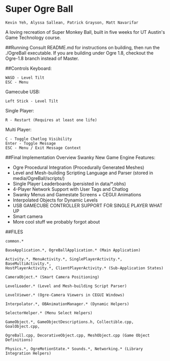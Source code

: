Super Ogre Ball
===========================================================
    
    Kevin Yeh, Alyssa Sallean, Patrick Grayson, Matt Navarifar

A loving recreation of Super Monkey Ball, built in five weeks for UT Austin's Game Technology course.

##Running
Consult README.md for instructions on building, then run the ./OgreBall executable. If you are building under Ogre 1.8, checkout the Ogre-1.8 branch instead of Master.

##Controls
Keyboard:

    WASD - Level Tilt
    ESC - Menu
    
Gamecube USB:

    Left Stick - Level Tilt

Single Player:

    R - Restart (Requires at least one life)

Multi Player:
  
    C - Toggle Chatlog Visibility
    Enter - Toggle Message
    ESC - Menu / Exit Message Context

##Final Implementation Overview
Swanky New Game Engine Features:

* Ogre Procedural Integration (Procedurally Generated Meshes)
* Level and Mesh-building Scripting Language and Parser (stored in media/OgreBall/scripts/)
* Single Player Leaderboards (persisted in data/*.obhs)
* 4-Player Network Support with User Tags and Chatlog
* Swanky Menus and Gamestate Screens + CEGUI Animations
* Interpolated Objects for Dynamic Levels
* USB GAMECUBE CONTROLLER SUPPORT FOR SINGLE PLAYER WHAT UP
* Smart camera
* More cool stuff we probably forgot about

##FILES

    common.*
    
    BaseApplication.*, OgreBallApplication.* (Main Application)
    
    Activity.*, MenuActivity.*, SinglePlayerActivity.*, BaseMultiActivity.*, 
    HostPlayerActivity.*, ClientPlayerActivity.* (Sub-Application States)

    CameraObject.* (Smart Camera Positioning)

    LevelLoader.* (Level and Mesh-building Script Parser)

    LevelViewer.* (Ogre-Camera Viewers in CEGUI Windows)

    Interpolator.*, OBAnimationManager.* (Dynamic Helpers)

    SelectorHelper.* (Menu Select Helpers)

    GameObject.*, GameObjectDescriptions.h, Collectible.cpp, GoalObject.cpp, 

    OgreBall.cpp, DecorativeObject.cpp, MeshObject.cpp (Game Object Definitions)

    Physics.*, OgreMotionState.* Sounds.*, Networking.* (Library Integration Helpers)
